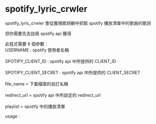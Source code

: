 # spotify_lyric_crwler
spotify_lyric_crwler 會從魔境歌詞網中抓取 spotify 播放清單中的歌曲的歌詞

但你需要先去註冊 spotify api 獲得

此程式需要 6 個參數：
<br>
    USERNAME : spotify 使用者名稱
    <br/>
    <br>
    SPOTIPY_CLIENT_ID : spotify api 中所提供的 CLIENT_ID
    <br/>
    <br>
    SPOTIPY_CLIENT_SECRET : spotify api 中所提供的 CLIENT_SECRET
    <br/>
    <br>
    file_name = 下載檔案的自訂名稱
    <br/>
    <br>
    redirect_url = spotify api 中所設定的 redirect_url
    <br/>
    <br>
    playlist = spotify 中的播放清單
<br/>
    
usage : 
